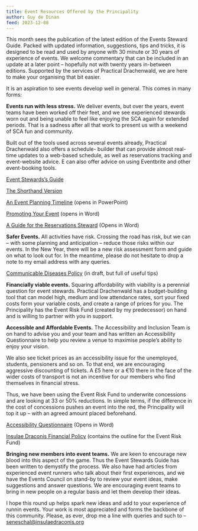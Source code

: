 ```yaml
---
title: Event Resources Offered by the Principality
author: Guy de Dinan
feed: 2023-12-08
---
```


This month sees the publication of the latest edition of the Events Steward Guide. Packed with updated
information, suggestions, tips and tricks, it is designed to be read and used by anyone with 30 minute or
30 years of experience of events. We welcome commentary that can be included in an update at a later
point – hopefully not with twenty years in-between editions. Supported by the services of Practical
Drachenwald, we are here to make your organising that bit easier.

It is an aspiration to see events develop well in general. This comes in many forms:

**Events run with less stress.** We deliver events, but over the years, event teams have been worked off
their feet, and we see experienced stewards worn out and being unable to feel like enjoying the SCA
again for extended periods. That is a sadness after all that work to present us with a weekend of SCA fun
and community.

Built out of the tools used across several events already, Practical Drachenwald also offers a schedule-
builder that can provide almost real-time updates to a web-based schedule, as well as reservations
tracking and event-website advice. E can also offer advice on using Eventbrite and other event-booking
tools.

[Event Stewards’s Guide](https://docs.google.com/document/d/1Aaty3h8BmmiyPoJcZnfah3ZHxTdx5DJ5T7qOYoVxpj4/edit)

[The Shorthand Version](https://insulaedraconis.org/library/howtos/running-an-event/)

[An Event Planning Timeline](https://insulaedraconis.org/library/publications/Event-Planning-Timeline1.pptx) (opens in PowerPoint)

[Promoting Your Event](https://insulaedraconis.org/library/publications/Event-Promotion-Guide1.pptx) (opens in Word)

[A Guide for the Reservations Steward](https://insulaedraconis.org/library/publications/Reservations-Steward-Guide1.docx) (Opens in Word)

**Safer Events.** All activities have risk. Crossing the road has risk, but we can – with some planning and
anticipation – reduce those risks within our events. In the New Year, there will be a new risk assessment
form and guide on what to look out for. In the meantime, please do not hesitate to drop a note to my
email address with any queries.

[Communicable Diseases Policy](https://docs.google.com/document/d/1mSn75h3OJiNerJCh53Iu8lP6LJX7k2xK3R2Ih2hfyy8/edit#heading=h.v82jjyc1nk3d) (in draft, but full of useful tips)

**Financially viable events.** Squaring affordability with viability is a perennial question for event stewards.
Practical Drachenwald has a budget-building tool that can model high, medium and low attendance
rates, sort your fixed costs form your variable costs, and create a range of prices for you. The Principality
has the Event Risk Fund (created by my predecessor) on hand and is willing to partner with you in
support.

**Accessible and Affordable Events.** The Accessibility and Inclusion Team is on hand to advise you and
your team and has written an Accessibility Questionnaire to help you review a venue to maximise
people’s ability to enjoy your vision.

We also see ticket prices as an accessibility issue for the unemployed, students, pensioners and so on.
To that end, we are encouraging aggressive discounting of tickets. A £5 here or a €10 there in the face of
the wider costs of transport is not an incentive for our members who find themselves in financial stress.

Thus, we have been using the Event Risk Fund to underwrite concessions and are looking at 33 or 50%
reductions. In simple terms, if the difference in the cost of concessions pushes an event into the red, the
Principality will top it up – with an agreed amount placed beforehand.

[Accessibility Questionnaire](https://insulaedraconis.org/library/publications/Venue-accessibility.docx) (Opens in Word)

[Insulae Draconis Financial Policy](https://docs.google.com/document/d/1OhTXWCqVpGz38tjbRbmbomcxuLpymnMOY-LnzZ4k4kE/edit) (contains the outline for the Event Risk Fund)

**Bringing new members into event teams.** We are keen to encourage new blood into this aspect of the
game. Thus the Event Stewards Guide has been written to demystify the process. We also have had
articles from experienced event runners who talk about their first experiences, and we have the Events
Council on stand-by to review your event ideas, make suggestions and answer questions. We are
encouraging event teams to bring in new people on a regular basis and let them develop their ideas.

I hope this round up helps spark new ideas and add to your experience of runnin events. Your work is
most appreciated and forms the backbone of this community. Please, as ever, drop me a line with
queries and such to – [seneschal@insulaedraconis.org](mailto:seneschal@insulaedraconis.org)
